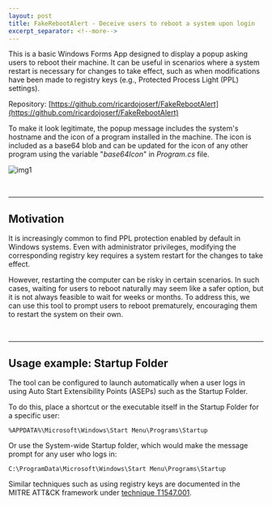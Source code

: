 ```yaml
---
layout: post
title: FakeRebootAlert - Deceive users to reboot a system upon login
excerpt_separator: <!--more-->
---
```


This is a basic Windows Forms App designed to display a popup asking users to reboot their machine. It can be useful in scenarios where a system restart is necessary for changes to take effect, such as when modifications have been made to registry keys (e.g., Protected Process Light (PPL) settings).

<!--more-->


Repository: [https://github.com/ricardojoserf/FakeRebootAlert](https://github.com/ricardojoserf/FakeRebootAlert)

To make it look legitimate, the popup message includes the system's hostname and the icon of a program installed in the machine. The icon is included as a base64 blob and can be updated for the icon of any other program using the variable "*base64Icon*" in *Program.cs* file.

![img1](https://raw.githubusercontent.com/ricardojoserf/ricardojoserf.github.io/refs/heads/master/images/fakerebootalert/Screenshot_1.png)

<br>

-----------------------------------------------

## Motivation

It is increasingly common to find PPL protection enabled by default in Windows systems. Even with administrator privileges, modifying the corresponding registry key requires a system restart for the changes to take effect. 

However, restarting the computer can be risky in certain scenarios. In such cases, waiting for users to reboot naturally may seem like a safer option, but it is not always feasible to wait for weeks or months. To address this, we can use this tool to prompt users to reboot prematurely, encouraging them to restart the system on their own.

<br>

-----------------------------------------------

## Usage example: Startup Folder

The tool can be configured to launch automatically when a user logs in using Auto Start Extensibility Points (ASEPs) such as the Startup Folder. 

To do this, place a shortcut or the executable itself in the Startup Folder for a specific user:

```
%APPDATA%\Microsoft\Windows\Start Menu\Programs\Startup
```

Or use the System-wide Startup folder, which would make the message prompt for any user who logs in:

```
C:\ProgramData\Microsoft\Windows\Start Menu\Programs\Startup
```

Similar techniques such as using registry keys are documented in the MITRE ATT&CK framework under [technique T1547.001](https://attack.mitre.org/techniques/T1547/001/).

<br>